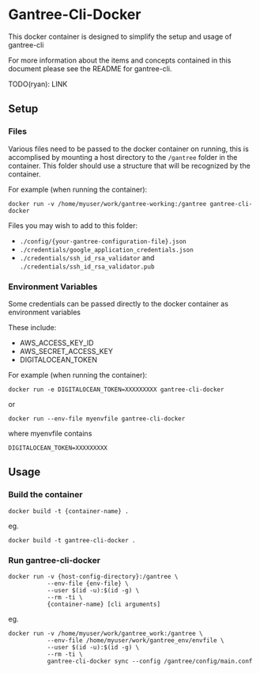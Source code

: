 # Gantree-Cli-Docker #

This docker container is designed to simplify the setup and usage of gantree-cli

For more information about the items and concepts contained in this document
please see the README for gantree-cli.

TODO(ryan): LINK

## Setup

### Files
Various files need to be passed to the docker container on running, this is accomplised by mounting a host directory to the `/gantree` folder in the container. This folder should use a structure that will be recognized by the container.

For example (when running the container):
```
docker run -v /home/myuser/work/gantree-working:/gantree gantree-cli-docker
```

Files you may wish to add to this folder:
- `./config/{your-gantree-configuration-file}.json`
- `./credentials/google_application_credentials.json`
- `./credentials/ssh_id_rsa_validator` and `./credentials/ssh_id_rsa_validator.pub`

### Environment Variables
Some credentials can be passed directly to the docker container as environment variables

These include:
- AWS_ACCESS_KEY_ID
- AWS_SECRET_ACCESS_KEY
- DIGITALOCEAN_TOKEN

For example (when running the container):
```
docker run -e DIGITALOCEAN_TOKEN=XXXXXXXXX gantree-cli-docker
```
or
```
docker run --env-file myenvfile gantree-cli-docker
```
where myenvfile contains
```
DIGITALOCEAN_TOKEN=XXXXXXXXX
```

## Usage

### Build the container
```
docker build -t {container-name} .
```

eg.
```
docker build -t gantree-cli-docker .
```

### Run gantree-cli-docker
```
docker run -v {host-config-directory}:/gantree \
           --env-file {env-file} \
           --user $(id -u):$(id -g) \
           --rm -ti \
           {container-name} [cli arguments]
```

eg.
```
docker run -v /home/myuser/work/gantree_work:/gantree \
           --env-file /home/myuser/work/gantree_env/envfile \
           --user $(id -u):$(id -g) \
           --rm -ti \
           gantree-cli-docker sync --config /gantree/config/main.conf
```


